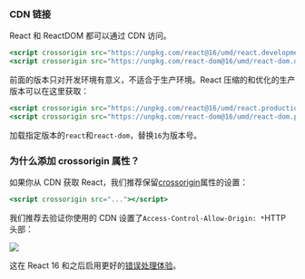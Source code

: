 ### CDN 链接

React 和 ReactDOM 都可以通过 CDN 访问。
```jsx harmony
<script crossorigin src="https://unpkg.com/react@16/umd/react.development.js"></script>
<script crossorigin src="https://unpkg.com/react-dom@16/umd/react-dom.development.js"></script>
```

前面的版本只对开发环境有意义，不适合于生产环境。React 压缩的和优化的生产版本可以在这里获取：
```jsx harmony
<script crossorigin src="https://unpkg.com/react@16/umd/react.production.min.js"></script>
<script crossorigin src="https://unpkg.com/react-dom@16/umd/react-dom.production.min.js"></script>
```

加载指定版本的`react`和`react-dom`，替换`16`为版本号。

### 为什么添加 crossorigin 属性？

如果你从 CDN 获取 React，我们推荐保留[crossorigin]()属性的设置：
```jsx harmony
<script crossorigin src="..."></script>
```
我们推荐去验证你使用的 CDN 设置了`Access-Control-Allow-Origin: *`HTTP 头部：

![](https://reactjs.org/static/cdn-cors-header-89baed0a6540f29e954065ce04661048-dd807.png)

这在 React 16 和之后启用更好的[错误处理体验]()。
